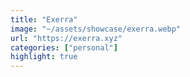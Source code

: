 ```yaml
---
title: "Exerra"
image: "~/assets/showcase/exerra.webp"
url: "https://exerra.xyz"
categories: ["personal"]
highlight: true
---
```


